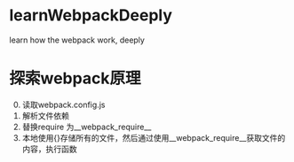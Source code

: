 # learnWebpackDeeply
learn how the webpack work, deeply

# 探索webpack原理
0. 读取webpack.config.js
1. 解析文件依赖
2. 替换require 为__webpack_require__
3. 本地使用{}存储所有的文件，然后通过使用__webpack_require__获取文件的内容，执行函数

<!-- 
@todo
加上loader
加上plugin机制 -->